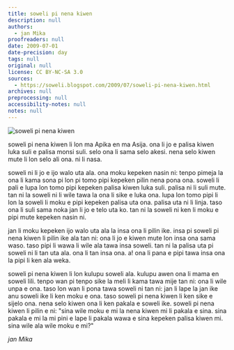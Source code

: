 ```yaml
---
title: soweli pi nena kiwen
description: null
authors:
  - jan Mika
proofreaders: null
date: 2009-07-01
date-precision: day
tags: null
original: null
license: CC BY-NC-SA 3.0
sources:
  - https://soweli.blogspot.com/2009/07/soweli-pi-nena-kiwen.html
archives: null
preprocessing: null
accessibility-notes: null
notes: null
---
```


<!-- "Scaly Anteater" by David Brosard (https://www.flickr.com/photos/string_bass_dave/8152835443/). CC BY-SA 2.0. -->
![soweli pi nena kiwen](https://live.staticflickr.com/65535/8152835443_10cb8b3fe8_4k.jpg)

soweli pi nena kiwen li lon ma Apika en ma Asija. ona li jo e palisa kiwen luka suli e palisa monsi suli. selo ona li sama selo akesi. nena selo kiwen mute li lon selo ali ona. ni li nasa.

soweli ni li jo e ijo walo uta ala. ona moku kepeken nasin ni: tenpo pimeja la ona li kama sona pi lon pi tomo pipi kepeken pilin nena pona ona. soweli li pali e lupa lon tomo pipi kepeken palisa kiwen luka suli. palisa ni li suli mute. tan ni la soweli ni li wile tawa la ona li sike e luka ona. lupa lon tomo pipi li lon la soweli li moku e pipi kepeken palisa uta ona. palisa uta ni li linja. taso ona li suli sama noka jan li jo e telo uta ko. tan ni la soweli ni ken li moku e pipi mute kepeken nasin ni.

jan li moku kepeken ijo walo uta ala la insa ona li pilin ike. insa pi soweli pi nena kiwen li pilin ike ala tan ni: ona li jo e kiwen mute lon insa ona sama waso. taso pipi li wawa li wile ala tawa insa soweli. tan ni la palisa uta pi soweli ni li tan uta ala. ona li tan insa ona. a! ona li pana e pipi tawa insa ona la pipi li ken ala weka.

soweli pi nena kiwen li lon kulupu soweli ala. kulupu awen ona li mama en soweli lili. tenpo wan pi tenpo sike la meli li kama tawa mije tan ni: ona li wile unpa e ona. taso lon wan li pona tawa soweli ni tan ni: jan li lape la jan ike anu soweli ike li ken moku e ona. taso soweli pi nena kiwen li ken sike e sijelo ona. nena selo kiwen ona li ken pakala e soweli ike. soweli pi nena kiwen li pilin e ni: "sina wile moku e mi la nena kiwen mi li pakala e sina. sina pakala e mi la mi pini e lape li pakala wawa e sina kepeken palisa kiwen mi. sina wile ala wile moku e mi?"

*jan Mika*

